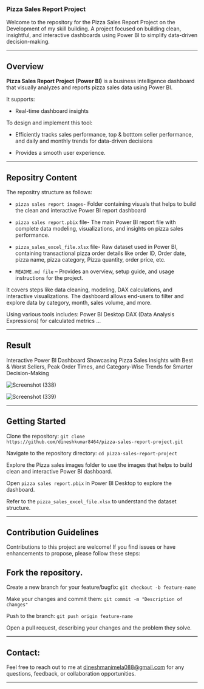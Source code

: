 ### Pizza Sales Report Project

Welcome to the repository for the Pizza Sales Report Project on the Development of my skill building. 
A project focused on building clean, insightful, and interactive dashboards using Power BI to simplify data-driven decision-making.

---

## Overview

**Pizza Sales Report Project (Power BI)** is a business intelligence dashboard that visually analyzes and reports pizza sales data using Power BI.

It supports:

* Real-time dashboard insights

To design and implement this tool:

* Efficiently tracks sales performance, top & botttom seller performance, and daily and monthly trends for data-driven decisions
  
* Provides a smooth user experience.

---

## Repositry Content

The repositry structure as follows:

* `pizza sales report images`- Folder containing visuals that helps to build the clean and interactive Power BI report dashboard

* `pizza sales report.pbix` file- The main Power BI report file with complete data modeling, visualizations, and insights on pizza sales performance.

* `pizza_sales_excel_file.xlsx` file- Raw dataset used in Power BI, containing transactional pizza order details like order ID, Order date, pizza name, pizza category, Pizza quantity, order price,  etc.

* `README.md file` – Provides an overview, setup guide, and usage instructions for the project.


It covers steps like data cleaning, modeling, DAX calculations, and interactive visualizations.
The dashboard allows end-users to filter and explore data by category, month, sales volume, and more.

Using various tools includes:
Power BI Desktop
DAX (Data Analysis Expressions) for calculated metrics
...

---

## Result

Interactive Power BI Dashboard Showcasing Pizza Sales Insights with Best & Worst Sellers, Peak Order Times, and Category-Wise Trends for Smarter Decision-Making

![Screenshot (338)](https://github.com/user-attachments/assets/831c0400-ba5b-4c58-a373-37d3ddc01b92)

![Screenshot (339)](https://github.com/user-attachments/assets/70db9a47-6d37-48fd-955c-5f418df2aa4a)

---

## Getting Started

Clone the repository: `git clone https://github.com/dineshkumar8464/pizza-sales-report-project.git`

Navigate to the repository directory: `cd pizza-sales-report-project`

Explore the Pizza sales images folder to use the images that helps to build clean and interactive Power BI dashboard.

Open `pizza sales report.pbix` in Power BI Desktop to explore the dashboard.

Refer to the `pizza_sales_excel_file.xlsx` to understand the dataset structure.

---

## Contribution Guidelines

Contributions to this project are welcome! If you find issues or have enhancements to propose, please follow these steps:

## Fork the repository.

Create a new branch for your feature/bugfix: `git checkout -b feature-name`

Make your changes and commit them: `git commit -m "Description of changes"`

Push to the branch: `git push origin feature-name`

Open a pull request, describing your changes and the problem they solve.

---

## Contact:

Feel free to reach out to me at dineshmanimela088@gmail.com for any questions, feedback, or collaboration opportunities.

---










